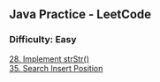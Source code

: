 ## Java Practice - LeetCode

### Difficulty: Easy
[28. Implement strStr()](https://github.com/kotler-dev/java-leetcode/blob/master/src/test/java/dev/kotler/problemset/easy/task100/ImplementStrTest.java)  
[35. Search Insert Position](https://github.com/kotler-dev/java-leetcode/blob/master/src/test/java/dev/kotler/problemset/easy/task100/SearchInsertPositionTest.java)  
 